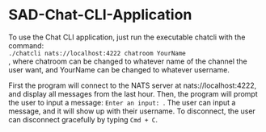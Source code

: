 # SAD-Chat-CLI-Application

To use the Chat CLI application, just run the executable chatcli with the command:\
`./chatcli nats://localhost:4222 chatroom YourName`\
, where chatroom can be changed to whatever name of the channel the user want, and YourName can be changed to whatever username.

First the program will connect to the NATS server at nats://localhost:4222, and display all messages from the last hour. Then, the program will prompt the user to input a message:
`Enter an input: `. The user can input a message, and it will show up with their username. To disconnect, the user can disconnect gracefully by typing `Cmd + C`.

